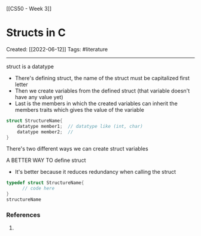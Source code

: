 [[CS50 - Week 3]]

# Structs in C
Created:  [[2022-06-12]]
Tags: #literature  

---
struct is a datatype
- There's defining struct, the name of the struct must be capitalized first letter
- Then we create variables from the defined struct (that variable doesn't have any value yet) 
- Last is the members in which the created variables can inherit the members traits which gives the value of the variable

```C
struct StructureName{
    datatype member1;  // datatype like (int, char)
    datatype member2;  //
}
```

There's two different ways we can create struct variables

A BETTER WAY TO define struct
- It's better because it reduces redundancy when calling the struct
```C
typedef struct StructureName{
      // code here
}
structureName
```












### References
1. 
